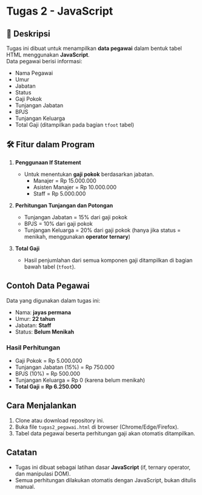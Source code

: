 # Tugas 2 - JavaScript

## 📌 Deskripsi
Tugas ini dibuat untuk menampilkan **data pegawai** dalam bentuk tabel HTML menggunakan **JavaScript**.  
Data pegawai berisi informasi:  
- Nama Pegawai  
- Umur  
- Jabatan  
- Status  
- Gaji Pokok  
- Tunjangan Jabatan  
- BPJS  
- Tunjangan Keluarga  
- Total Gaji (ditampilkan pada bagian `tfoot` tabel)  

## 🛠️ Fitur dalam Program
1. **Penggunaan If Statement**  
   - Untuk menentukan **gaji pokok** berdasarkan jabatan.  
     - Manajer = Rp 15.000.000  
     - Asisten Manajer = Rp 10.000.000  
     - Staff = Rp 5.000.000  

2. **Perhitungan Tunjangan dan Potongan**  
   - Tunjangan Jabatan = 15% dari gaji pokok  
   - BPJS = 10% dari gaji pokok  
   - Tunjangan Keluarga = 20% dari gaji pokok (hanya jika status = menikah, menggunakan **operator ternary**)  

3. **Total Gaji**  
   - Hasil penjumlahan dari semua komponen gaji ditampilkan di bagian bawah tabel (`tfoot`).  

##  Contoh Data Pegawai
Data yang digunakan dalam tugas ini:  
- Nama: **jayas permana**  
- Umur: **22 tahun**  
- Jabatan: **Staff**  
- Status: **Belum Menikah**  

###  Hasil Perhitungan
- Gaji Pokok = Rp 5.000.000  
- Tunjangan Jabatan (15%) = Rp 750.000  
- BPJS (10%) = Rp 500.000  
- Tunjangan Keluarga = Rp 0 (karena belum menikah)  
- **Total Gaji = Rp 6.250.000**  

##  Cara Menjalankan
1. Clone atau download repository ini.  
2. Buka file `tugas2_pegawai.html` di browser (Chrome/Edge/Firefox).  
3. Tabel data pegawai beserta perhitungan gaji akan otomatis ditampilkan.  

## Catatan
- Tugas ini dibuat sebagai latihan dasar **JavaScript** (if, ternary operator, dan manipulasi DOM).  
- Semua perhitungan dilakukan otomatis dengan JavaScript, bukan ditulis manual.  

